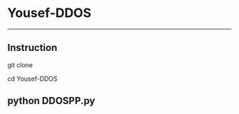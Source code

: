 # Yousef-DDOS

-----------
Instruction
--------------------------------------------------------------------
git clone 

cd Yousef-DDOS

python DDOSPP.py
----------------------------------------------------------
